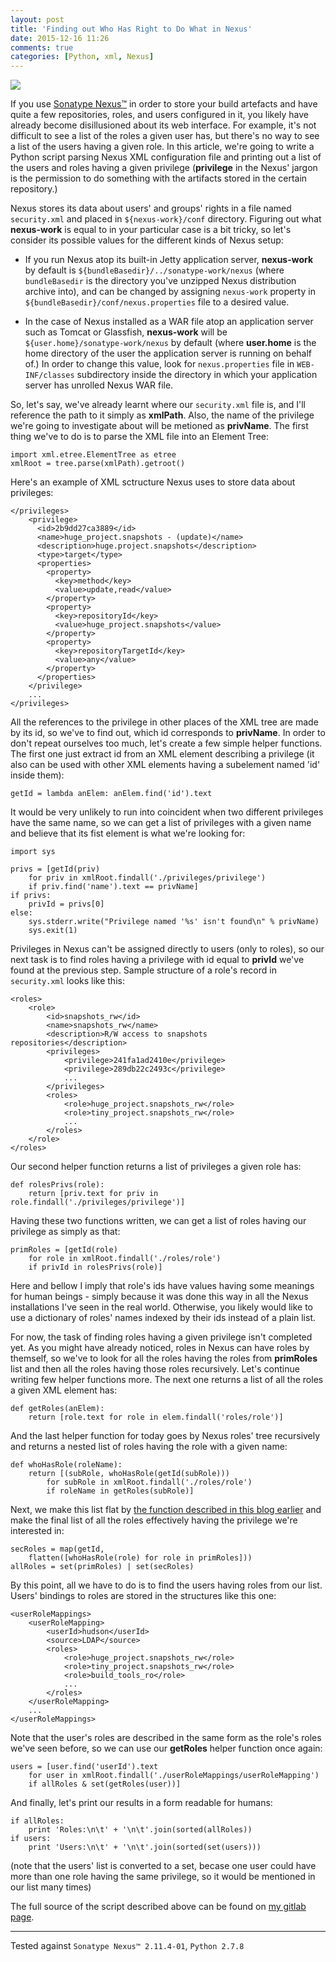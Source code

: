 ```yaml
---
layout: post
title: 'Finding out Who Has Right to Do What in Nexus'
date: 2015-12-16 11:26
comments: true
categories: [Python, xml, Nexus]
---
```

![](http://uploads6.wikiart.org/images/gustave-dore/don-quixote-22.jpg)

If you use [Sonatype Nexus™](http://www.sonatype.com/nexus/try-compare-buy/free-downloads) in order to store your build artefacts and have quite a few repositories, roles, and users configured in it, you likely have already become disillusioned about its web interface. For example, it's not difficult to see a list of the roles a given user has, but there's no way to see a list of the users having a given role. In this article, we're going to write a Python script parsing Nexus XML configuration file and printing out a list of the users and roles having a given privilege (**privilege** in the Nexus' jargon is the permission to do something with the artifacts stored in the certain repository.) 

Nexus stores its data about users' and groups' rights in a file named `security.xml` and placed in `${nexus-work}/conf` directory. Figuring out what **nexus-work** is equal to in your particular case is a bit tricky, so let's consider its possible values for the different kinds of Nexus setup:   

* If you run Nexus atop its built-in Jetty application server, **nexus-work** by default is `${bundleBasedir}/../sonatype-work/nexus` (where `bundleBasedir` is the directory you've unzipped Nexus distribution archive into), and can be changed by assigning `nexus-work` property in `${bundleBasedir}/conf/nexus.properties` file to a desired value.

* In the case of Nexus installed as a WAR file atop an application server such as Tomcat or Glassfish, **nexus-work** will be `${user.home}/sonatype-work/nexus` by default (where **user.home** is the home directory of the user the application server is running on behalf of.) In order to change this value, look for `nexus.properties` file in `WEB-INF/classes` subdirectory inside the directory in which your application server has unrolled Nexus WAR file.

So, let's say, we've already learnt where our `security.xml` file is, and I'll reference the path to it simply as **xmlPath**. Also, the name of the privilege we're going to investigate about will be metioned as **privName**. The first thing we've to do is to parse the XML file into an Element Tree:

```
import xml.etree.ElementTree as etree
xmlRoot = tree.parse(xmlPath).getroot()
```

Here's an example of XML sctructure Nexus uses to store data about privileges:

```
</privileges>
    <privilege>
      <id>2b9dd27ca3889</id>
      <name>huge_project.snapshots - (update)</name>
      <description>huge.project.snapshots</description>
      <type>target</type>
      <properties>
        <property>
          <key>method</key>
          <value>update,read</value>
        </property>
        <property>
          <key>repositoryId</key>
          <value>huge_project.snapshots</value>
        </property>
        <property>
          <key>repositoryTargetId</key>
          <value>any</value>
        </property>
      </properties>
    </privilege>
    ...
</privileges>
```

All the references to the privilege in other places of the XML tree are made by its id, so we've to find out, which id corresponds to **privName**. In order to don't repeat ourselves too much, let's create a few simple helper functions. The first one just extract id from an XML element describing a privilege (it also can be used with other XML elements having a subelement named 'id' inside them):

```
getId = lambda anElem: anElem.find('id').text
```

It would be very unlikely to run into coincident when two different privileges have the same name, so we can get a list of privileges with a given name and believe that its fist element is what we're looking for:

```
import sys

privs = [getId(priv)
	for priv in xmlRoot.findall('./privileges/privilege')
	if priv.find('name').text == privName]
if privs:
	privId = privs[0]
else:
	sys.stderr.write("Privilege named '%s' isn't found\n" % privName)
	sys.exit(1)
```

Privileges in Nexus can't be assigned directly to users (only to roles), so our next task is to find roles having a privilege with id equal to **privId** we've found at the previous step. Sample structure of a role's record in `security.xml` looks like this:

```
<roles>
	<role>
		<id>snapshots_rw</id>
		<name>snapshots_rw</name>
		<description>R/W access to snapshots repositories</description>
		<privileges>
			<privilege>241fa1ad2410e</privilege>
			<privilege>289db22c2493c</privilege>
			...
		</privileges>
		<roles>
			<role>huge_project.snapshots_rw</role>
			<role>tiny_project.snapshots_rw</role>
			...
		</roles>
	</role>
</roles>
```

Our second helper function returns a list of privileges a given role has:

```
def rolesPrivs(role):
	return [priv.text for priv in role.findall('./privileges/privilege')]
```

Having these two functions written, we can get a list of roles having our privilege as simply as that:

```
primRoles = [getId(role)
	for role in xmlRoot.findall('./roles/role')
	if privId in rolesPrivs(role)]
```

Here and bellow I imply that role's ids have values having some meanings for human beings - simply because it was done this way in all the Nexus installations I've seen in the real world. Otherwise, you likely would like to use a dictionary of roles' names indexed by their ids instead of a plain list.

For now, the task of finding roles having a given privilege isn't completed yet. As you might have already noticed, roles in Nexus can have roles by themself, so we've to look for all the roles having the roles from **primRoles** list and then all the roles having those roles recursively. Let's continue writing few helper functions more. The next one returns a list of all the roles a given XML element has:

```
def getRoles(anElem):
	return [role.text for role in elem.findall('roles/role')]
```

And the last helper function for today goes by Nexus roles' tree recursively and returns a nested list of roles having the role with a given name:

```
def whoHasRole(roleName):
	return [(subRole, whoHasRole(getId(subRole)))
		for subRole in xmlRoot.findall('./roles/role')
		if roleName in getRoles(subRole)]
```

Next, we make this list flat by [the function described in this blog earlier](http://essentia-et-accidentia.logdown.com/posts/335120) and make the final list of all the roles effectively having the privilege we're interested in:

```
secRoles = map(getId,
	flatten([whoHasRole(role) for role in primRoles]))
allRoles = set(primRoles) | set(secRoles)
```

By this point, all we have to do is to find the users having roles from our list. Users' bindings to roles are stored in the structures like this one:

```
<userRoleMappings>
	<userRoleMapping>
		<userId>hudson</userId>
		<source>LDAP</source>
		<roles>
			<role>huge_project.snapshots_rw</role>
			<role>tiny_project.snapshots_rw</role>
			<role>build_tools_ro</role>
			...
		</roles>
	</userRoleMapping>
	...
</userRoleMappings>
```

Note that the user's roles are described in the same form as the role's roles we've seen before, so we can use our **getRoles** helper function once again:

```
users = [user.find('userId').text
	for user in xmlRoot.findall('./userRoleMappings/userRoleMapping')
	if allRoles & set(getRoles(user))]
```

And finally, let's print our results in a form readable for humans:

```
if allRoles:
	print 'Roles:\n\t' + '\n\t'.join(sorted(allRoles))
if users:
	print 'Users:\n\t' + '\n\t'.join(sorted(set(users)))
```

(note that the users' list is converted to a set, becase one user could have more than one role having the same privilege, so it would be mentioned in our list many times)

The full source of the script described above can be found on [my gitlab page](https://github.com/alces/essentia-et-accidentia/blob/master/code-samples/nexusWhoHasPrivilege.py).

----

Tested against `Sonatype Nexus™ 2.11.4-01`, `Python 2.7.8`